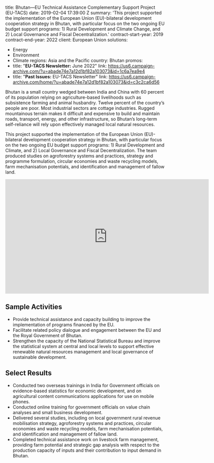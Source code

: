 
title: Bhutan—EU Technical Assistance Complementary Support Project (EU-TACS)
date: 2019-02-04 17:39:00 Z
summary: 'This project supported the implementation of the European Union (EU)-bilateral
  development cooperation strategy in Bhutan, with particular focus on the two ongoing
  EU budget support programs: 1) Rural Development and Climate Change, and 2) Local
  Governance and Fiscal Decentralization.'
contract-start-year: 2019
contract-end-year: 2022
client: European Union
solutions:
- Energy
- Environment
- Climate
regions: Asia and the Pacific
country: Bhutan
promos:
- title: "**EU-TACS Newsletter:** June 2022"
  link: https://us6.campaign-archive.com/?u=abade74e7a12d1bf82a103073&id=1c6a7ea9e4
- title: "**Past Issues:** EU-TACS Newsletter"
  link: https://us6.campaign-archive.com/home/?u=abade74e7a12d1bf82a103073&id=c3c2ca6d56


Bhutan is a small country wedged between India and China with 60 percent of its population relying on agriculture-based livelihoods such as subsistence farming and animal husbandry. Twelve percent of the country’s people are poor. Most industrial sectors are cottage industries. Rugged mountainous terrain makes it difficult and expensive to build and maintain roads, transport, energy, and other infrastructure, so Bhutan’s long-term self-reliance will rely upon effectively managed local natural resources.

This project supported the implementation of the European Union (EU)-bilateral development cooperation strategy in Bhutan, with particular focus on the two ongoing EU budget support programs: 1) Rural Development and Climate, and 2) Local Governance and Fiscal Decentralization. The team produced studies on agroforestry systems and practices, strategy and programme formulation, circular economies and waste recycling models, farm mechanisation potentials, and identification and management of fallow land.

<iframe src="https://player.vimeo.com/video/752174427?h=add14b2e9b" width="640" height="360" frameborder="0" allow="autoplay; fullscreen; picture-in-picture" allowfullscreen></iframe>

## Sample Activities

* Provide technical assistance and capacity building to improve the implementation of programs financed by the EU.
* Facilitate related policy dialogue and engagement between the EU and the Royal Government of Bhutan.
* Strengthen the capacity of the National Statistical Bureau and improve the statistical system at central and local levels to support effective renewable natural resources management and local governance of sustainable development.

## Select Results

* Conducted two overseas trainings in India for Government officials on evidence-based statistics for economic development, and on agricultural content communications applications for use on mobile phones.
* Conducted online training for government officials on value chain analyses and small business development.
* Delivered several studies, including on local government rural revenue mobilisation strategy, agroforestry systems and practices, circular economies and waste recycling models, farm mechanisation potentials, and identification and management of fallow land.
* Completed technical assistance work on livestock farm management, providing farm potential and strategic gap analysis with respect to the production capacity of inputs and their contribution to input demand in Bhutan.
